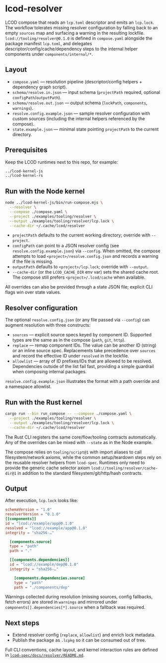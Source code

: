 # lcod-resolver

LCOD compose that reads an `lcp.toml` descriptor and emits an `lcp.lock`. The workflow tolerates
missing resolver configuration by falling back to an empty `sources` map and surfacing a warning in
the resulting lockfile. `lcod://tooling/resolver@0.1.0` is defined in `compose.yaml` alongside the
package manifest `lcp.toml`, and delegates descriptor/config/cache/dependency steps to the internal
helper components under `components/internal/*`.

## Layout

- `compose.yaml` — resolution pipeline (descriptor/config helpers + dependency graph script).
- `schema/resolve.in.json` — input schema (`projectPath` required, optional `configPath`/`outputPath`).
- `schema/resolve.out.json` — output schema (`lockPath`, `components`, `warnings`).
- `resolve.config.example.json` — sample resolver configuration with custom sources (including the
  internal helpers referenced by the compose).
- `state.example.json` — minimal state pointing `projectPath` to the current directory.

## Prerequisites

Keep the LCOD runtimes next to this repo, for example:

```bash
../lcod-kernel-js
../lcod-kernel-rs
```

## Run with the Node kernel

```bash
node ../lcod-kernel-js/bin/run-compose.mjs \
  --resolver \
  --compose ./compose.yaml \
  --project ./examples/tooling/resolver \
  --output ./examples/tooling/resolver/lcp.lock \
  --cache-dir ~/.cache/lcod/resolver
```

- `projectPath` defaults to the current working directory; override with `--project`.
- `configPath` can point to a JSON resolver config (see `resolve.config.example.json`) via
  `--config`. When omitted, the compose attempts to load `<project>/resolve.config.json` and
  records a warning if the file is missing.
- `outputPath` defaults to `<project>/lcp.lock`; override with `--output`.
- `--cache-dir` (or the `LCOD_CACHE_DIR` env var) sets the shared cache root. The compose still
  prefers `<project>/.lcod/cache` when available.

All overrides can also be provided through a state JSON file; explicit CLI flags win over state
values.

## Resolver configuration

The optional `resolve.config.json` (or any file passed via `--config`) can
augment resolution with three constructs:

- `sources` — explicit source specs keyed by component ID. Supported types are
  the same as in the compose (`path`, `git`, `http`).
- `replace` — remap component IDs. The value can be another ID (string) or an
  inline source spec. Replacements take precedence over `sources` and record the
  effective ID under `resolved` in the lockfile.
- `allowlist` — array of ID prefixes/IDs that are allowed to be resolved. Dependencies
  outside of the list fail fast, providing a simple guardrail when composing
  internal packages.

`resolve.config.example.json` illustrates the format with a path override and a
namespace allowlist.

## Run with the Rust kernel

```bash
cargo run --bin run_compose -- --compose ./compose.yaml \
  --project ./examples/tooling/resolver \
  --output ./examples/tooling/resolver/lcp.lock \
  --cache-dir ~/.cache/lcod/resolver
```

The Rust CLI registers the same core/flow/tooling contracts automatically. Any of the overrides can
be mixed with `--state` as in the Node example.

The compose relies on `tooling/script@1` with import aliases to call filesystem/network axioms,
while the common setup/teardown steps rely on the reusable resolver helpers from `lcod-spec`.
Runtimes only need to provide the generic cache selector axiom
`lcod://tooling/resolver/cache-dir@1` in addition to the standard filesystem/git/http/hash
contracts.

## Output

After execution, `lcp.lock` looks like:

```toml
schemaVersion = "1.0"
resolverVersion = "0.1.0"
[[components]]
id = "lcod://example/app@0.1.0"
resolved = "lcod://example/app@0.1.0"
integrity = "sha256-…"

  [components.source]
  type = "path"
  path = "."

  [[components.dependencies]]
  id = "lcod://example/dep@0.1.0"
  integrity = "sha256-…"

    [components.dependencies.source]
    type = "path"
    path = "./components/dep"
```

Warnings collected during resolution (missing sources, config fallbacks, fetch errors) are stored in
`warnings` and mirrored under `components[].dependencies[*].source` when a fallback was required.

## Next steps

- Extend resolver config (`replace`, `allowlist`) and enrich lock metadata.
- Publish the package as `.lcpkg` so it can be consumed out of tree.

Full CLI conventions, cache layout, and kernel interaction rules are defined in
[`lcod-spec/docs/resolver/README.md`](https://github.com/lcod-team/lcod-spec/blob/main/docs/resolver/README.md).

